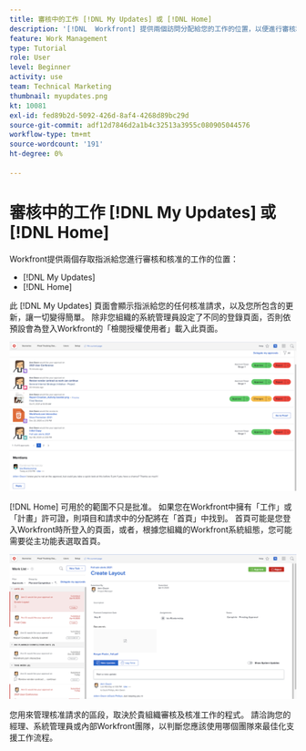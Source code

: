 ```yaml
---
title: 審核中的工作 [!DNL My Updates] 或 [!DNL Home]
description: '[!DNL  Workfront] 提供兩個訪問分配給您的工作的位置，以便進行審核和批准 —  [!DNL My Updates] 和 [!DNL Home] '
feature: Work Management
type: Tutorial
role: User
level: Beginner
activity: use
team: Technical Marketing
thumbnail: myupdates.png
kt: 10081
exl-id: fed89b2d-5092-426d-8af4-4268d89bc29d
source-git-commit: adf12d7846d2a1b4c32513a3955c080905044576
workflow-type: tm+mt
source-wordcount: '191'
ht-degree: 0%

---
```


# 審核中的工作 [!DNL My Updates] 或 [!DNL Home]

Workfront提供兩個存取指派給您進行審核和核准的工作的位置：

* [!DNL My Updates]
* [!DNL Home]

此 [!DNL My Updates] 頁面會顯示指派給您的任何核准請求，以及您所包含的更新，讓一切變得簡單。 除非您組織的系統管理員設定了不同的登錄頁面，否則依預設會為登入Workfront的「檢閱授權使用者」載入此頁面。

![的影像 [!DNL My Updates] 頁面](assets/my-updates-overview.png)

[!DNL Home] 可用於的範圍不只是批准。 如果您在Workfront中擁有「工作」或「計畫」許可證，則項目和請求中的分配將在「首頁」中找到。 首頁可能是您登入Workfront時所登入的頁面，或者，根據您組織的Workfront系統組態，您可能需要從主功能表選取首頁。

![的影像 [!DNL Home] 頁面](assets/home-overview.png)

您用來管理核准請求的區段，取決於貴組織審核及核准工作的程式。 請洽詢您的經理、系統管理員或內部Workfront團隊，以判斷您應該使用哪個團隊來最佳化支援工作流程。
